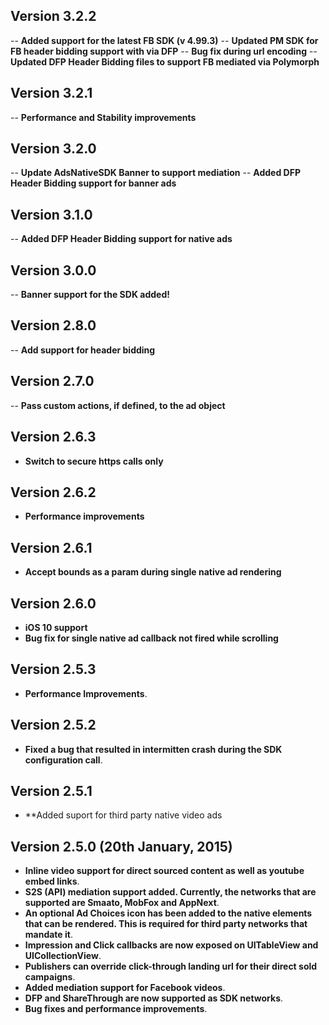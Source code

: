 ## Version 3.2.2
-- **Added support for the latest FB SDK (v 4.99.3)**
-- **Updated PM SDK for FB header bidding support with via DFP**
-- **Bug fix during url encoding**
-- **Updated DFP Header Bidding files to support FB mediated via Polymorph**

## Version 3.2.1
-- **Performance and Stability improvements**

## Version 3.2.0
-- **Update AdsNativeSDK Banner to support mediation**
-- **Added DFP Header Bidding support for banner ads**

## Version 3.1.0
-- **Added DFP Header Bidding support for native ads**

## Version 3.0.0
-- **Banner support for the SDK added!**

## Version 2.8.0
-- **Add support for header bidding**

## Version 2.7.0
-- **Pass custom actions, if defined, to the ad object**

## Version 2.6.3
- **Switch to secure https calls only**

## Version 2.6.2
- **Performance improvements**

## Version 2.6.1
- **Accept bounds as a param during single native ad rendering**

## Version 2.6.0
- **iOS 10 support**
- **Bug fix for single native ad callback not fired while scrolling**

## Version 2.5.3
- **Performance Improvements**.

## Version 2.5.2
- **Fixed a bug that resulted in intermitten crash during the SDK configuration call**.

## Version 2.5.1
- **Added suport for third party native video ads

## Version 2.5.0 (20th January, 2015)

- **Inline video support for direct sourced content as well as youtube embed links**.
- **S2S (API) mediation support added. Currently, the networks that are supported are Smaato, MobFox and AppNext**.
- **An optional Ad Choices icon has been added to the native elements that can be rendered. This is required for third party networks that mandate it**.
- **Impression and Click callbacks are now exposed on UITableView and UICollectionView**.
- **Publishers can override click-through landing url for their direct sold campaigns**.
- **Added mediation support for Facebook videos**.
- **DFP and ShareThrough are now supported as SDK networks**.
- **Bug fixes and performance improvements**.
